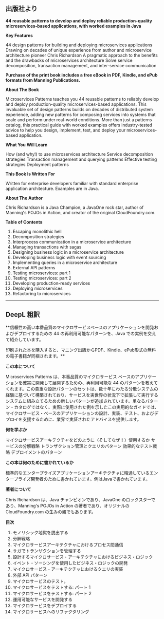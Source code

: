 ## 出版社より

 **44 reusable patterns to develop and deploy reliable production-quality microservices-based applications, with worked examples in Java**

 **Key Features**

44 design patterns for building and deploying microservices applications Drawing on decades of unique experience from author and microservice architecture pioneer Chris Richardson A pragmatic approach to the benefits and the drawbacks of microservices architecture Solve service decomposition, transaction management, and inter-service communication

**Purchase of the print book includes a free eBook in PDF, Kindle, and ePub formats from Manning Publications.**

 **About The Book**

Microservices Patterns teaches you 44 reusable patterns to reliably develop and deploy production-quality microservices-based applications. This invaluable set of design patterns builds on decades of distributed system experience, adding new patterns for composing services into systems that scale and perform under real-world conditions. More than just a patterns catalog, this practical guide with worked examples offers industry-tested advice to help you design, implement, test, and deploy your microservices-based application.

 **What You Will Learn**

How (and why!) to use microservices architecture Service decomposition strategies Transaction management and querying patterns Effective testing strategies Deployment patterns

**This Book Is Written For**

Written for enterprise developers familiar with standard enterprise application architecture. Examples are in Java.

 **About The Author**

Chris Richardson is a Java Champion, a JavaOne rock star, author of Manning's POJOs in Action, and creator of the original CloudFoundry.com.

 **Table of Contents**

1. Escaping monolithic hell
2. Decomposition strategies
3. Interprocess communication in a microservice architecture
4. Managing transactions with sagas
5. Designing business logic in a microservice architecture
6. Developing business logic with event sourcing
7. Implementing queries in a microservice architecture
8. External API patterns
9. Testing microservices: part 1
10. Testing microservices: part 2
11. Developing production-ready services
12. Deploying microservices
13. Refactoring to microservices

---

## DeepL 粗訳

 **信頼性の高い本番品質のマイクロサービスベースのアプリケーションを開発およびデプロイするための 44 の再利用可能なパターンを、Java での実例を交えて紹介しています。

印刷された本を購入すると、マニング出版からPDF、Kindle、ePub形式の無料の電子書籍が同梱されます。**

 **この本について**

Microservices Patterns は、本番品質のマイクロサービス ベースのアプリケーションを確実に開発して展開するための、再利用可能な 44 のパターンを教えてくれます。この貴重な設計パターンのセットは、数十年にわたる分散システムの経験に基づいて構築されており、サービスを実世界の状況下で拡張して実行するシステムに組み立てるための新しいパターンが追加されています。単なるパターン・カタログではなく、実際に使用された例を示したこの実用的なガイドでは、マイクロサービス・ベースのアプリケーションの設計、実装、テスト、およびデプロイを支援するために、業界で実証されたアドバイスを提供します。

 **何を学ぶか**

マイクロサービスアーキテクチャをどのように（そしてなぜ！）使用するか サービスの分解戦略 トランザクション管理とクエリのパターン 効果的なテスト戦略 デプロイメントのパターン

**この本は何のために書かれているか**

標準的なエンタープライズアプリケーションアーキテクチャに精通しているエンタープライズ開発者のために書かれています。例はJavaで書かれています。

 **著者について**

Chris Richardson は、Java チャンピオンであり、JavaOne のロックスターであり、Manning's POJOs in Action の著者であり、オリジナルの CloudFoundry.com の生みの親でもあります。

 **目次**

1. モノリシック地獄を脱出する
2. 分解戦略
3. マイクロサービスアーキテクチャにおけるプロセス間通信
4. サガでトランザクションを管理する
5. 設計するマイクロサービス・アーキテクチャにおけるビジネス・ロジック
6. イベント・ソーシングを使用したビジネス・ロジックの開発
7. マイクロサービス・アーキテクチャにおけるクエリの実装
8. 外部 API パターン
9. マイクロサービスのテスト。
10. マイクロサービスをテストする: パート 1
11. マイクロサービスをテストする: パート 2
12. 運用可能なサービスを開発する
13. マイクロサービスをデプロイする
14. マイクロサービスへのリファクタリング
